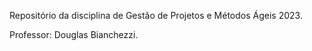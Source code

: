 Repositório da disciplina de Gestão de Projetos e Métodos Ágeis 2023.

Professor: Douglas Bianchezzi.